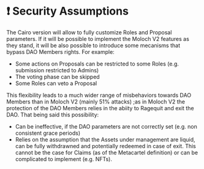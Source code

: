# ❗ Security Assumptions

The Cairo version will allow to fully customize Roles and Proposal parameters. If it will be possible to implement the Moloch V2 features as they stand, it will be also possible to introduce some mecanisms that bypass DAO Members rights. For example:

* Some actions on Proposals can be restricted to some Roles (e.g. submission restricted to Admins)
* The voting phase can be skipped
* Some Roles can veto a Proposal

This flexibility leads to a much wider range of misbehaviors towards DAO Members than in Moloch V2 (mainly 51% attacks) ;as in Moloch V2 the protection of the DAO Members relies in the abiity to Ragequit and exit the DAO. That being said this possibility:

* Can be ineffective, if the DAO parameters are not correctly set (e.g. non consistent grace periods)
* Relies on the assumption that the Assets under management are liquid, can be fully withdrawned and potentially redeemed in case of exit. This cannot be the case for Claims (as of the Metacartel definition) or can be complicated to implement (e.g. NFTs).

